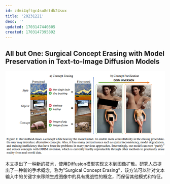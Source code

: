 ```yaml
---
id: zdmi4qftgc4su8dtdk24sux
title: '20231221'
desc: ''
updated: 1703147440805
created: 1703147395892
---
```


## All but One: Surgical Concept Erasing with Model Preservation in Text-to-Image Diffusion Models

![图 0](assets/images/41c0cae9a859d063f5f68488de23f79eb4550260937bfce20dc59cefc9281ffd.png)  

本文提出了一种新的技术，使用Diffusion模型实现文本到图像扩散。研究人员提出了一种新的手术概念，称为"Surgical Concept Erasing"，该方法可以针对文本输入中的关键字来移除生成图像中的具有挑战性的概念，而保留其他模式和特征。

